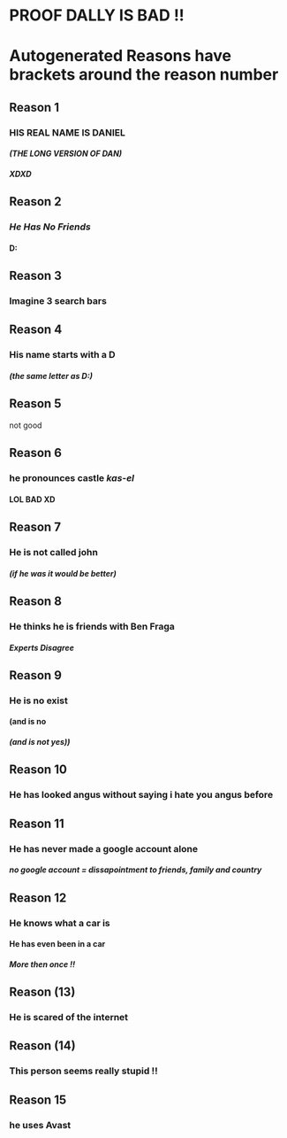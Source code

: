 # PROOF DALLY IS BAD !!
# Autogenerated Reasons have brackets around the reason number
## Reason 1
### HIS REAL NAME IS **DANIEL**
#### *(THE LONG VERSION OF DAN)*
##### XDXD
## Reason 2 
### *He Has No Friends*
#### D:
## Reason 3
### Imagine 3 search bars
## Reason 4
### His name starts with a D
#### *(the same letter as D:)*
## Reason 5
not good
## Reason 6
### he pronounces castle *kas-el*
#### LOL BAD XD
## Reason 7
### He is not called john
#### *(if he was it would be better)*
## Reason 8
### He thinks he is friends with Ben Fraga 
#### *Experts Disagree*
## Reason 9
### He is no exist
#### (and is no
##### (and is not yes))
## Reason 10
### He has looked angus without saying i hate you angus before
## Reason 11
### He has never made a google account alone
#### *no google account = dissapointment to friends, family and country*
## Reason 12
### He knows what a car is
#### He has even been in a car
##### **More then once !!**
## Reason (13)
### He is scared of the internet
## Reason (14)
### This person seems really stupid !!
## Reason 15
### he uses Avast
